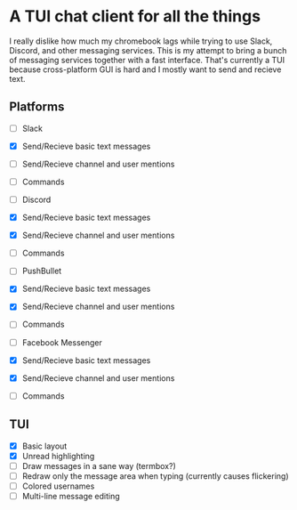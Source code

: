 # A TUI chat client for all the things

I really dislike how much my chromebook lags while trying to use Slack, Discord, and other messaging services. This is my attempt to bring a bunch of messaging services together with a fast interface. That's currently a TUI because cross-platform GUI is hard and I mostly want to send and recieve text.

## Platforms
- [ ] Slack
 - [x] Send/Recieve basic text messages
 - [ ] Send/Recieve channel and user mentions
 - [ ] Commands

- [ ] Discord
 - [x] Send/Recieve basic text messages
 - [x] Send/Recieve channel and user mentions
 - [ ] Commands

- [ ] PushBullet
 - [x] Send/Recieve basic text messages
 - [x] Send/Recieve channel and user mentions
 - [ ] Commands

- [ ] Facebook Messenger
 - [x] Send/Recieve basic text messages
 - [x] Send/Recieve channel and user mentions
 - [ ] Commands


## TUI
- [x] Basic layout
- [x] Unread highlighting
- [ ] Draw messages in a sane way (termbox?)
- [ ] Redraw only the message area when typing (currently causes flickering)
- [ ] Colored usernames
- [ ] Multi-line message editing
